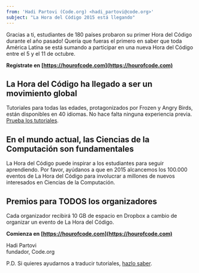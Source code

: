 ```yaml
---
from: 'Hadi Partovi (Code.org) <hadi_partovi@code.org>'
subject: "La Hora del Código 2015 está llegando"
---
```


Gracias a ti, estudiantes de 180 países probaron su primer Hora del Código durante el año pasado! Quería que fueras el primero en saber que toda América Latina se está sumando a participar en una nueva Hora del Código entre el 5 y el 11 de octubre. 

**Regístrate en [https://hourofcode.com](https://hourofcode.com)**

<h2>La Hora del Código ha llegado a ser un movimiento global</h2>

Tutoriales para todas las edades, protagonizados por Frozen y Angry Birds, están disponibles en 40 idiomas. No hace falta ninguna experiencia previa. [Prueba los tutoriales](https://code.org/learn).

<h2>En el mundo actual, las Ciencias de la Computación son fundamentales</h2>
La Hora del Código puede inspirar a los estudiantes para seguir aprendiendo. Por favor, ayúdanos a que en 2015 alcancemos los 100.000 eventos de La Hora del Código para involucrar a millones de nuevos interesados en Ciencias de la Computación.

<h2>Premios para TODOS los organizadores</h2>
Cada organizador recibirá 10 GB de espacio en Dropbox a cambio de organizar un evento de La Hora del Código.

**Comienza en [https://hourofcode.com](https://hourofcode.com)**

Hadi Partovi <br/>
fundador, Code.org

P.D. Si quieres ayudarnos a traducir tutoriales, [hazlo saber](https://code.org/translate).
 